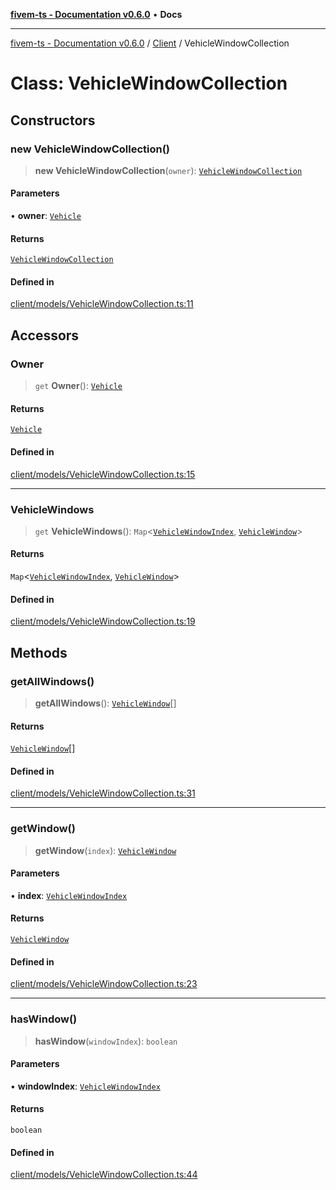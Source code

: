 [**fivem-ts - Documentation v0.6.0**](../../../README.md) • **Docs**

***

[fivem-ts - Documentation v0.6.0](../../../README.md) / [Client](../README.md) / VehicleWindowCollection

# Class: VehicleWindowCollection

## Constructors

### new VehicleWindowCollection()

> **new VehicleWindowCollection**(`owner`): [`VehicleWindowCollection`](VehicleWindowCollection.md)

#### Parameters

• **owner**: [`Vehicle`](Vehicle.md)

#### Returns

[`VehicleWindowCollection`](VehicleWindowCollection.md)

#### Defined in

[client/models/VehicleWindowCollection.ts:11](https://github.com/Purpose-Dev/fivem-ts/blob/main/src/client/models/VehicleWindowCollection.ts#L11)

## Accessors

### Owner

> `get` **Owner**(): [`Vehicle`](Vehicle.md)

#### Returns

[`Vehicle`](Vehicle.md)

#### Defined in

[client/models/VehicleWindowCollection.ts:15](https://github.com/Purpose-Dev/fivem-ts/blob/main/src/client/models/VehicleWindowCollection.ts#L15)

***

### VehicleWindows

> `get` **VehicleWindows**(): `Map`\<[`VehicleWindowIndex`](../../Shared/enumerations/VehicleWindowIndex.md), [`VehicleWindow`](VehicleWindow.md)\>

#### Returns

`Map`\<[`VehicleWindowIndex`](../../Shared/enumerations/VehicleWindowIndex.md), [`VehicleWindow`](VehicleWindow.md)\>

#### Defined in

[client/models/VehicleWindowCollection.ts:19](https://github.com/Purpose-Dev/fivem-ts/blob/main/src/client/models/VehicleWindowCollection.ts#L19)

## Methods

### getAllWindows()

> **getAllWindows**(): [`VehicleWindow`](VehicleWindow.md)[]

#### Returns

[`VehicleWindow`](VehicleWindow.md)[]

#### Defined in

[client/models/VehicleWindowCollection.ts:31](https://github.com/Purpose-Dev/fivem-ts/blob/main/src/client/models/VehicleWindowCollection.ts#L31)

***

### getWindow()

> **getWindow**(`index`): [`VehicleWindow`](VehicleWindow.md)

#### Parameters

• **index**: [`VehicleWindowIndex`](../../Shared/enumerations/VehicleWindowIndex.md)

#### Returns

[`VehicleWindow`](VehicleWindow.md)

#### Defined in

[client/models/VehicleWindowCollection.ts:23](https://github.com/Purpose-Dev/fivem-ts/blob/main/src/client/models/VehicleWindowCollection.ts#L23)

***

### hasWindow()

> **hasWindow**(`windowIndex`): `boolean`

#### Parameters

• **windowIndex**: [`VehicleWindowIndex`](../../Shared/enumerations/VehicleWindowIndex.md)

#### Returns

`boolean`

#### Defined in

[client/models/VehicleWindowCollection.ts:44](https://github.com/Purpose-Dev/fivem-ts/blob/main/src/client/models/VehicleWindowCollection.ts#L44)
